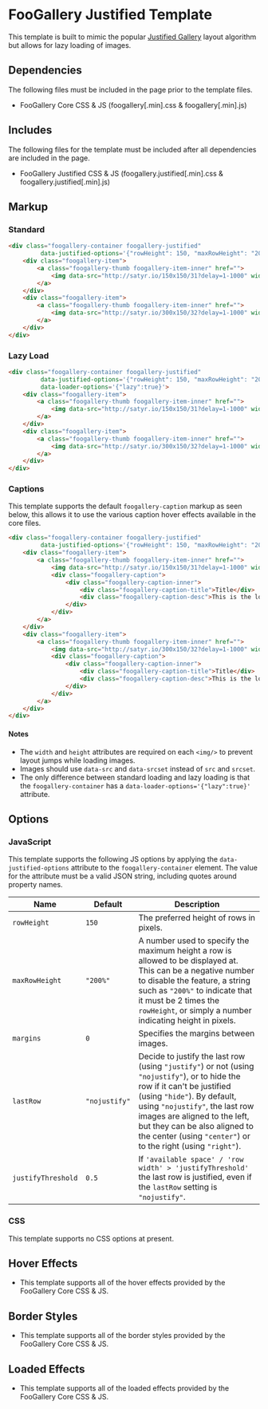 # FooGallery Justified Template

This template is built to mimic the popular [Justified Gallery](http://miromannino.github.io/Justified-Gallery/) layout algorithm but allows for lazy loading of images.

## Dependencies

The following files must be included in the page prior to the template files.

- FooGallery Core CSS & JS (foogallery[.min].css & foogallery[.min].js)

## Includes

The following files for the template must be included after all dependencies are included in the page.

- FooGallery Justified CSS & JS (foogallery.justified[.min].css & foogallery.justified[.min].js)

## Markup

### Standard

```html
<div class="foogallery-container foogallery-justified"
		 data-justified-options='{"rowHeight": 150, "maxRowHeight": "200%", "margins": 3}'>
	<div class="foogallery-item">
		<a class="foogallery-thumb foogallery-item-inner" href="">
			<img data-src="http://satyr.io/150x150/31?delay=1-1000" width="150" height="150" data-srcset="http://satyr.io/300x300/31?delay=1-1000 300w,http://satyr.io/450x450/31?delay=1-1000 450w"/>
		</a>
	</div>
	<div class="foogallery-item">
		<a class="foogallery-thumb foogallery-item-inner" href="">
			<img data-src="http://satyr.io/300x150/32?delay=1-1000" width="300" height="150" data-srcset="http://satyr.io/600x300/32?delay=1-1000 600w,http://satyr.io/900x450/32?delay=1-1000 900w"/>
		</a>
	</div>
</div>
```

### Lazy Load

```html
<div class="foogallery-container foogallery-justified"
		 data-justified-options='{"rowHeight": 150, "maxRowHeight": "200%", "margins": 3}'
		 data-loader-options='{"lazy":true}'>
	<div class="foogallery-item">
		<a class="foogallery-thumb foogallery-item-inner" href="">
			<img data-src="http://satyr.io/150x150/31?delay=1-1000" width="150" height="150" data-srcset="http://satyr.io/300x300/31?delay=1-1000 300w,http://satyr.io/450x450/31?delay=1-1000 450w"/>
		</a>
	</div>
	<div class="foogallery-item">
		<a class="foogallery-thumb foogallery-item-inner" href="">
			<img data-src="http://satyr.io/300x150/32?delay=1-1000" width="300" height="150" data-srcset="http://satyr.io/600x300/32?delay=1-1000 600w,http://satyr.io/900x450/32?delay=1-1000 900w"/>
		</a>
	</div>
</div>
```

### Captions

This template supports the default `foogallery-caption` markup as seen below, this allows it to use the various caption hover effects available in the core files.

```html
<div class="foogallery-container foogallery-justified"
		 data-justified-options='{"rowHeight": 150, "maxRowHeight": "200%", "margins": 3}'>
	<div class="foogallery-item">
		<a class="foogallery-thumb foogallery-item-inner" href="">
			<img data-src="http://satyr.io/150x150/31?delay=1-1000" width="150" height="150" data-srcset="http://satyr.io/300x300/31?delay=1-1000 300w,http://satyr.io/450x450/31?delay=1-1000 450w"/>
			<div class="foogallery-caption">
				<div class="foogallery-caption-inner">
					<div class="foogallery-caption-title">Title</div>
					<div class="foogallery-caption-desc">This is the longer description for the image.</div>
				</div>
			</div>
		</a>
	</div>
	<div class="foogallery-item">
		<a class="foogallery-thumb foogallery-item-inner" href="">
			<img data-src="http://satyr.io/300x150/32?delay=1-1000" width="300" height="150" data-srcset="http://satyr.io/600x300/32?delay=1-1000 600w,http://satyr.io/900x450/32?delay=1-1000 900w"/>
			<div class="foogallery-caption">
				<div class="foogallery-caption-inner">
					<div class="foogallery-caption-title">Title</div>
					<div class="foogallery-caption-desc">This is the longer description for the image.</div>
				</div>
			</div>
		</a>
	</div>
</div>
```

#### Notes

- The `width` and `height` attributes are required on each `<img/>` to prevent layout jumps while loading images.
- Images should use `data-src` and `data-srcset` instead of `src` and `srcset`.
- The only difference between standard loading and lazy loading is that the `foogallery-container` has a `data-loader-options='{"lazy":true}'` attribute.

## Options

### JavaScript

This template supports the following JS options by applying the `data-justified-options` attribute to the `foogallery-container` element. The value for the attribute must be a valid JSON string, including quotes around property names.

| Name                | Default        | Description                                                                                                                                                                                                                                                                                                                   |
|---------------------|----------------|-------------------------------------------------------------------------------------------------------------------------------------------------------------------------------------------------------------------------------------------------------------------------------------------------------------------------------|
| `rowHeight`         | `150`          | The preferred height of rows in pixels.                                                                                                                                                                                                                                                                                        |
| `maxRowHeight`      | `"200%"`       | A number used to specify the maximum height a row is allowed to be displayed at. This can be a negative number to disable the feature, a string such as `"200%"` to indicate that it must be 2 times the `rowHeight`, or simply a number indicating height in pixels.                                                         |
| `margins`           | `0`            | Specifies the margins between images.                                                                                                                                                                                                                                                                                         |
| `lastRow`           | `"nojustify"`  | Decide to justify the last row (using `"justify"`) or not (using `"nojustify"`), or to hide the row if it can't be justified (using `"hide"`). By default, using `"nojustify"`, the last row images are aligned to the left, but they can be also aligned to the center (using `"center"`) or to the right (using `"right"`). |
| `justifyThreshold`  | `0.5`          | If `'available space' / 'row width' > 'justifyThreshold'` the last row is justified, even if the `lastRow` setting is `"nojustify"`.                                                                                                                                                                                            |

### CSS

This template supports no CSS options at present.

## Hover Effects

- This template supports all of the hover effects provided by the FooGallery Core CSS & JS.

## Border Styles

- This template supports all of the border styles provided by the FooGallery Core CSS & JS.

## Loaded Effects

- This template supports all of the loaded effects provided by the FooGallery Core CSS & JS.